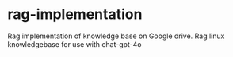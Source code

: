 # rag-implementation
Rag implementation of knowledge base on Google drive.
Rag linux knowledgebase for use with chat-gpt-4o

